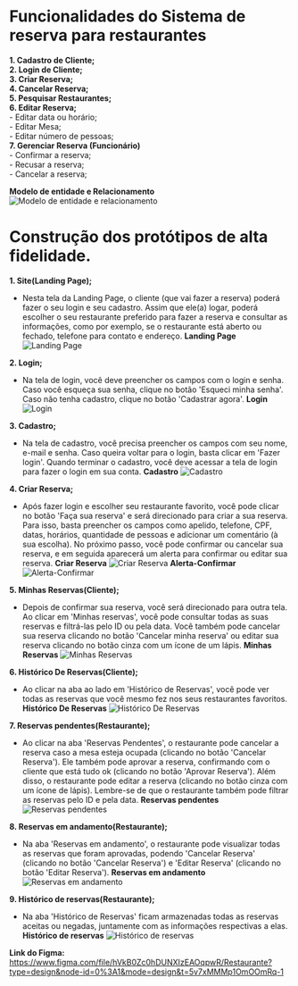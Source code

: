# Funcionalidades do Sistema de reserva para restaurantes

**1. Cadastro de Cliente;**  
**2. Login de Cliente;**  
**3. Criar Reserva;**  
**4. Cancelar Reserva;**  
**5. Pesquisar Restaurantes;**  
**6. Editar Reserva;**   
	- Editar data ou horário;  
 	- Editar Mesa;  
 	- Editar número de pessoas;  
**7. Gerenciar Reserva (Funcionário)**  
 	- Confirmar a reserva;  
 	- Recusar a reserva;  
 	- Cancelar a reserva;

**Modelo de entidade e Relacionamento**
![Modelo de entidade e relacionamento](/assets/imgs-projeto/MER-restaurante.png)



# Construção dos protótipos de alta fidelidade.
**1. Site(Landing Page);**  
  - Nesta tela da Landing Page, o cliente (que vai fazer a reserva) poderá fazer o seu login e seu cadastro. Assim que ele(a) logar, poderá escolher o seu restaurante preferido para fazer a reserva e consultar as informações, como por exemplo, se o restaurante está aberto ou fechado, telefone para contato e endereço.
**Landing Page** 
![Landing Page](/assets/imgs-projeto/Site(Landing%20Page).png)

**2. Login;**  
- Na tela de login, você deve preencher os campos com o login e senha. Caso você esqueça sua senha, clique no botão 'Esqueci minha senha'. Caso não tenha cadastro, clique no botão 'Cadastrar agora'.
**Login** 
![Login](/assets/imgs-projeto/Login.png)
	
**3. Cadastro;**  
- Na tela de cadastro, você precisa preencher os campos com seu nome, e-mail e senha. Caso queira voltar para o login, basta clicar em 'Fazer login'. Quando terminar o cadastro, você deve acessar a tela de login para fazer o login em sua conta.
**Cadastro** 
![Cadastro](/assets/imgs-projeto/Cadastro.png)

**4. Criar Reserva;**   
- Após fazer login e escolher seu restaurante favorito, você pode clicar no botão 'Faça sua reserva' e será direcionado para criar a sua reserva. Para isso, basta preencher os campos como apelido, telefone, CPF, datas, horários, quantidade de pessoas e adicionar um comentário (à sua escolha). No próximo passo, você pode confirmar ou cancelar sua reserva, e em seguida aparecerá um alerta para confirmar ou editar sua reserva. 
 **Criar Reserva** 
![Criar Reserva](/assets/imgs-projeto/Criar-Reserva.png)
**Alerta-Confirmar** 
![Alerta-Confirmar](/assets/imgs-projeto/Alerta-Confirmar-Reserva.png)

**5. Minhas Reservas(Cliente);**    	
- Depois de confirmar sua reserva, você será direcionado para outra tela. Ao clicar em 'Minhas reservas', você pode consultar todas as suas reservas e filtrá-las pelo ID ou pela data. Você também pode cancelar sua reserva clicando no botão 'Cancelar minha reserva' ou editar sua reserva clicando no botão cinza com um ícone de um lápis.
**Minhas Reservas**
![Minhas Reservas](/assets/imgs-projeto/Minhas-reservas.png)

**6. Histórico De Reservas(Cliente);**  
- Ao clicar na aba ao lado em 'Histórico de Reservas', você pode ver todas as reservas que você mesmo fez nos seus restaurantes favoritos.
**Histórico De Reservas** 
![Histórico De Reservas](/assets/imgs-projeto/Historico-reservas-1.png)

**7. Reservas pendentes(Restaurante);**  
- Ao clicar na aba 'Reservas Pendentes', o restaurante pode cancelar a reserva caso a mesa esteja ocupada (clicando no botão 'Cancelar Reserva'). Ele também pode aprovar a reserva, confirmando com o cliente que está tudo ok (clicando no botão 'Aprovar Reserva'). Além disso, o restaurante pode editar a reserva (clicando no botão cinza com um ícone de lápis). Lembre-se de que o restaurante também pode filtrar as reservas pelo ID e pela data.
**Reservas pendentes** 
![Reservas pendentes](/assets/imgs-projeto/Reservas-pendentes.png)

**8. Reservas em andamento(Restaurante);**  
- Na aba 'Reservas em andamento', o restaurante pode visualizar todas as reservas que foram aprovadas, podendo 'Cancelar Reserva' (clicando no botão 'Cancelar Reserva') e 'Editar Reserva' (clicando no botão 'Editar Reserva').
**Reservas em andamento** 
![Reservas em andamento](/assets/imgs-projeto/Reservas-andamento.png)

**9. Histórico de reservas(Restaurante);**  
- Na aba 'Histórico de Reservas' ficam armazenadas todas as reservas aceitas ou negadas, juntamente com as informações respectivas a elas.
**Histórico de reservas**
![Histórico de reservas](/assets/imgs-projeto/Historico-reservas-2.png)

**Link do Figma:** https://www.figma.com/file/hVkB0Zc0hDUNXIzEAOqpwR/Restaurante?type=design&node-id=0%3A1&mode=design&t=5v7xMMMp1OmOOmRq-1
